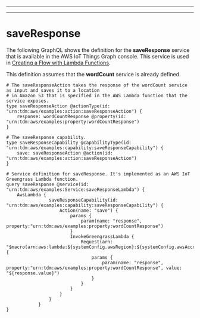 --------

--------

# saveResponse<a name="iot-tg-examples-saveresponse"></a>

The following GraphQL shows the definition for the **saveResponse** service that is available in the AWS IoT Things Graph console\. This service is used in [Creating a Flow with Lambda Functions](iot-tg-gs-lambda-sample.html)\. 

This definition assumes that the **wordCount** service is already defined\. 

```
# The saveResponseAction takes the response of the wordCount service as input and saves it to a location
# in Amazon S3 that is specified in the AWS Lambda function that the service exposes.
type saveResponseAction @actionType(id: "urn:tdm:aws/examples:action:saveResponseAction") {
    response: wordCountResponse @property(id: "urn:tdm:aws/examples:property:wordCountResponse")
}

# The saveResponse capability.
type saveResponseCapability @capabilityType(id: "urn:tdm:aws/examples:capability:saveResponseCapability") {
    save: saveResponseAction @action(id: "urn:tdm:aws/examples:action:saveResponseAction")
}

# Service definition for saveResponse. It's implemented as an AWS IoT Greengrass Lambda function.
query saveResponse @service(id: "urn:tdm:aws/examples:Service:saveResponseLambda") {
    AwsLambda {
                saveResponseCapability(id: "urn:tdm:aws/examples:capability:saveResponseCapability") {
                    Action(name: "save") {
                        params {
                            param(name: "response", property:"urn:tdm:aws/examples:property:wordCountResponse")
                        }
                        InvokeGreengrassLambda {
                            Request(arn: "$macro(arn:aws:lambda:${systemConfig.awsRegion}:${systemConfig.awsAccountId}:function:SaveToS3:1)") {
                                params {
                                    param(name: "response", property:"urn:tdm:aws/examples:property:wordCountResponse", value: "${response.value}")
                                }
                            }
                        }
                    }
                }
            }
}
```
